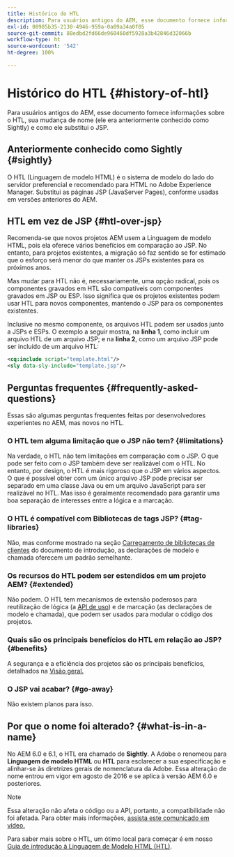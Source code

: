 ```yaml
---
title: Histórico do HTL
description: Para usuários antigos do AEM, esse documento fornece informações sobre o HTL, sua mudança de nome (ele era anteriormente conhecido como Sightly) e como ele substitui o JSP.
exl-id: 00985b35-2130-4946-959a-0a09a34a0f05
source-git-commit: 88edbd2fd66de960460df5928a3b42846d32066b
workflow-type: ht
source-wordcount: '542'
ht-degree: 100%

---
```



# Histórico do HTL {#history-of-htl}

Para usuários antigos do AEM, esse documento fornece informações sobre o HTL, sua mudança de nome (ele era anteriormente conhecido como Sightly) e como ele substitui o JSP.

## Anteriormente conhecido como Sightly {#sightly}

O HTL (Linguagem de modelo HTML) é o sistema de modelo do lado do servidor preferencial e recomendado para HTML no Adobe Experience Manager. Substitui as páginas JSP (JavaServer Pages), conforme usadas em versões anteriores do AEM.

## HTL em vez de JSP {#htl-over-jsp}

Recomenda-se que novos projetos AEM usem a Linguagem de modelo HTML, pois ela oferece vários benefícios em comparação ao JSP. No entanto, para projetos existentes, a migração só faz sentido se for estimado que o esforço será menor do que manter os JSPs existentes para os próximos anos.

Mas mudar para HTL não é, necessariamente, uma opção radical, pois os componentes gravados em HTL são compatíveis com componentes gravados em JSP ou ESP. Isso significa que os projetos existentes podem usar HTL para novos componentes, mantendo o JSP para os componentes existentes.

Inclusive no mesmo componente, os arquivos HTL podem ser usados junto a JSPs e ESPs. O exemplo a seguir mostra, na **linha 1**, como incluir um arquivo HTL de um arquivo JSP; e na **linha 2**, como um arquivo JSP pode ser incluído de um arquivo HTL:

```xml
<cq:include script="template.html"/>
<sly data-sly-include="template.jsp"/>
```

## Perguntas frequentes  {#frequently-asked-questions}

Essas são algumas perguntas frequentes feitas por desenvolvedores experientes no AEM, mas novos no HTL.

### O HTL tem alguma limitação que o JSP não tem? {#limitations}

Na verdade, o HTL não tem limitações em comparação com o JSP. O que pode ser feito com o JSP também deve ser realizável com o HTL. No entanto, por design, o HTL é mais rigoroso que o JSP em vários aspectos. O que é possível obter com um único arquivo JSP pode precisar ser separado em uma classe Java ou em um arquivo JavaScript para ser realizável no HTL. Mas isso é geralmente recomendado para garantir uma boa separação de interesses entre a lógica e a marcação.

### O HTL é compatível com Bibliotecas de tags JSP? {#tag-libraries}

Não, mas conforme mostrado na seção [Carregamento de bibliotecas de clientes](getting-started.md#loading-client-libraries) do documento de introdução, as declarações de modelo e chamada oferecem um padrão semelhante.

### Os recursos do HTL podem ser estendidos em um projeto AEM? {#extended}

Não podem. O HTL tem mecanismos de extensão poderosos para reutilização de lógica (a [API de uso](#use-api-for-accessing-logic)) e de marcação (as declarações de modelo e chamada), que podem ser usados para modular o código dos projetos.

### Quais são os principais benefícios do HTL em relação ao JSP? {#benefits}

A segurança e a eficiência dos projetos são os principais benefícios, detalhados na [Visão geral.](overview.md)

### O JSP vai acabar? {#go-away}

Não existem planos para isso.

## Por que o nome foi alterado? {#what-is-in-a-name}

No AEM 6.0 e 6.1, o HTL era chamado de **Sightly**. A Adobe o renomeou para **Linguagem de modelo HTML** ou **HTL** para esclarecer a sua especificação e alinhar-se às diretrizes gerais de nomenclatura da Adobe. Essa alteração de nome entrou em vigor em agosto de 2016 e se aplica à versão AEM 6.0 e posteriores.

>[!NOTE]
>
>Essa alteração não afeta o código ou a API, portanto, a compatibilidade não foi afetada. Para obter mais informações, [assista este comunicado em vídeo.](https://helpx.adobe.com/br/experience-manager/how-to/announce-htl.html)

Para saber mais sobre o HTL, um ótimo local para começar é em nosso [Guia de introdução à Linguagem de Modelo HTML (HTL)](overview.md).
